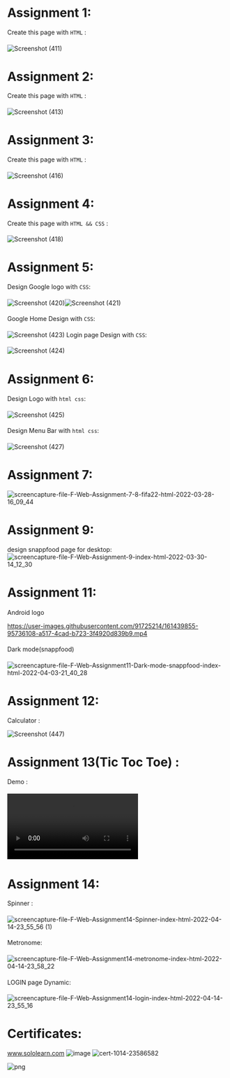 # Assignment 1:
Create this page with ```HTML``` :
####
![Screenshot (411)](https://user-images.githubusercontent.com/91725214/158477868-4dc56527-11cb-40b4-a4a0-3be290a73cc6.png)
# Assignment 2:
Create this page with ```HTML``` :
#### 
![Screenshot (413)](https://user-images.githubusercontent.com/91725214/158575247-2733671e-c677-45fd-b6ff-c9462698dfc4.png)
# Assignment 3:
Create this page with ```HTML``` :
####
![Screenshot (416)](https://user-images.githubusercontent.com/91725214/159122465-584f0155-ef03-4c9c-9710-a0231987143d.png)
# Assignment 4:
Create this page with ```HTML && CSS``` :
####

![Screenshot (418)](https://user-images.githubusercontent.com/91725214/159161934-5d8d3fe1-e94d-4f7c-9d40-ad84f700de56.png)
# Assignment 5:
Design Google logo with ```CSS```:
####
![Screenshot (420)](https://user-images.githubusercontent.com/91725214/159299412-b67dda75-8557-4590-a136-3e1d9076d195.png)![Screenshot (421)](https://user-images.githubusercontent.com/91725214/159299433-e2b3b89e-e3d4-4f3e-a725-5287923653fa.png)
####
Google Home Design with ```CSS```:
####
![Screenshot (423)](https://user-images.githubusercontent.com/91725214/159299722-efd2a0dc-0bfd-4f76-a9a9-72050b337a66.png)
Login page Design with ```CSS```:
####
![Screenshot (424)](https://user-images.githubusercontent.com/91725214/159351664-63e65623-1aee-4400-b3bd-f73d7d986aac.png)
# Assignment 6:
####
Design Logo with ```html css```:
####
![Screenshot (425)](https://user-images.githubusercontent.com/91725214/159526044-30a0184c-650f-474b-9689-25b9112680cd.png)
####
Design Menu Bar with ```html css```:
####
![Screenshot (427)](https://user-images.githubusercontent.com/91725214/159553473-c2dbb9c0-0fd0-401d-a680-fc068572049c.png)
# Assignment 7:

![screencapture-file-F-Web-Assignment-7-8-fifa22-html-2022-03-28-16_09_44](https://user-images.githubusercontent.com/91725214/160391119-3eae7077-55cf-4c44-a4d5-4e3d370b2299.png)

# Assignment 9:
design snappfood page for desktop:
![screencapture-file-F-Web-Assignment-9-index-html-2022-03-30-14_12_30](https://user-images.githubusercontent.com/91725214/160803700-b555b16d-c8c7-42e7-b4ff-2cafdb5f22ee.png)
# Assignment 11:
#### 
Android logo


https://user-images.githubusercontent.com/91725214/161439855-95736108-a517-4cad-b723-3f4920d839b9.mp4
####
#### 
Dark mode(snappfood)
####
![screencapture-file-F-Web-Assignment11-Dark-mode-snappfood-index-html-2022-04-03-21_40_28](https://user-images.githubusercontent.com/91725214/161439873-bbf97720-a09d-43f0-8356-4d8835dfd097.png)
# Assignment 12:
Calculator :

![Screenshot (447)](https://user-images.githubusercontent.com/91725214/161685199-08c5ea50-99fd-4229-a30e-bc65c27796de.png)
# Assignment 13(Tic Toc Toe) :
Demo :
####
<video  src="https://user-images.githubusercontent.com/91725214/162521347-b882a15a-0f16-425b-84fd-ae18e783591d.mp4" controls autoplay></video>
# Assignment 14:
Spinner :
####
![screencapture-file-F-Web-Assignment14-Spinner-index-html-2022-04-14-23_55_56 (1)](https://user-images.githubusercontent.com/91725214/163462903-911e019b-bb77-4c17-915c-861ff7683db7.png)
####
Metronome:
####
![screencapture-file-F-Web-Assignment14-metronome-index-html-2022-04-14-23_58_22](https://user-images.githubusercontent.com/91725214/163462957-2eb5fad9-605a-4a55-8252-7f39fdc47e8a.png)
####
LOGIN page Dynamic:
####
![screencapture-file-F-Web-Assignment14-login-index-html-2022-04-14-23_55_16](https://user-images.githubusercontent.com/91725214/163463020-f2ace8f8-4fc2-4b8b-8a02-6dbbfdc8ecc6.png)

# Certificates:
<a href="https://www.sololearn.com">www.sololearn.com </a>
![image](https://user-images.githubusercontent.com/91725214/162985154-bdbe519e-5052-4e75-a188-085c16e6770c.png)
![cert-1014-23586582](https://user-images.githubusercontent.com/91725214/159041140-e9fd612b-116e-4200-9589-29fde43b6594.jpg)

![png](https://user-images.githubusercontent.com/91725214/157819260-c03c5293-0a5d-4ce4-a967-c1821e041be6.png)

